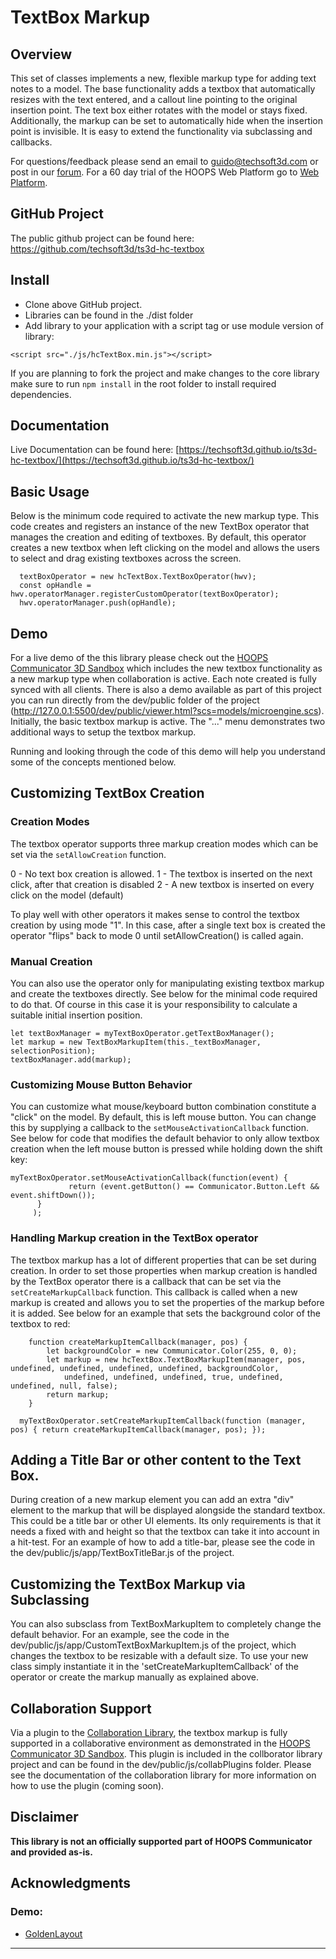 # TextBox Markup


## Overview
This set of classes implements a new, flexible markup type for adding text notes to a model. The base functionality adds a textbox that automatically resizes with the text entered, and a callout line pointing to the original insertion point. The text box either rotates with the model or stays fixed. Additionally, the markup can be set to automatically hide when the insertion point is invisible. It is easy to extend the functionality via subclassing and callbacks.

For questions/feedback please send an email to guido@techsoft3d.com or post in our [forum](https://forum.techsoft3d.com/). For a 60 day trial of the HOOPS Web Platform go to [Web Platform](https://www.techsoft3d.com/products/hoops/web-platform).


## GitHub Project

The public github project can be found here:  
https://github.com/techsoft3d/ts3d-hc-textbox


## Install

* Clone above GitHub project.
* Libraries can be found in the ./dist folder
* Add library to your application with a script tag or use module version of library:
```
<script src="./js/hcTextBox.min.js"></script>
```
If you are planning to fork the project and make changes to the core library make sure to run `npm install` in the root folder to install required dependencies.


## Documentation
Live Documentation can be found here: [https://techsoft3d.github.io/ts3d-hc-textbox/](https://techsoft3d.github.io/ts3d-hc-textbox/)

## Basic Usage


Below is the minimum code required to activate the new markup type. This code creates and registers an instance of the new TextBox operator that manages the creation and editing of textboxes. By default, this operator creates a new textbox when left clicking on the model and allows the users to select and drag existing textboxes across the screen.


```
  textBoxOperator = new hcTextBox.TextBoxOperator(hwv);
  const opHandle = hwv.operatorManager.registerCustomOperator(textBoxOperator);
  hwv.operatorManager.push(opHandle);
```


## Demo

For a live demo of the this library please check out the [HOOPS Communicator 3D Sandbox](https://3dsandbox.techsoft3d.com) which includes the new textbox functionality as a new markup type when collaboration is active. Each note created is fully synced with all clients. There is also a demo available as part of this project you can run directly from the dev/public folder of the project (http://127.0.0.1:5500/dev/public/viewer.html?scs=models/microengine.scs). Initially, the basic textbox markup is active. The "..." menu demonstrates two additional ways to setup the textbox markup. 

Running and looking through the code of this demo will help you understand some of the concepts mentioned below.


## Customizing TextBox Creation

### Creation Modes
The textbox operator supports three markup creation modes which can be set via the `setAllowCreation` function.

0 -  No text box creation is allowed.
1 -  The textbox is inserted on the next click, after that creation is disabled
2 -  A new textbox is inserted on every click on the model (default)

To play well with other operators it makes sense to control the textbox creation by using mode "1". In this case, after a single text box is created the operator "flips" back to mode 0 until setAllowCreation() is called again. 

### Manual Creation
You can also use the operator only for manipulating existing textbox markup and create the textboxes directly. See below for the minimal code required to do that. Of course in this case it is your responsibility to calculate a suitable initial insertion position. 

```
let textBoxManager = myTextBoxOperator.getTextBoxManager();
let markup = new TextBoxMarkupItem(this._textBoxManager, selectionPosition);
textBoxManager.add(markup);
```

### Customizing Mouse Button Behavior

You can customize what mouse/keyboard button combination constitute a "click" on the model. By default, this is left mouse button. You can change this by supplying a callback to the `setMouseActivationCallback` function. See below for code that modifies the default behavior to only allow textbox creation when the left mouse button is pressed while holding down the shift key:

```
myTextBoxOperator.setMouseActivationCallback(function(event) {
             return (event.getButton() == Communicator.Button.Left && event.shiftDown());
      }
     );

```

### Handling Markup creation in the TextBox operator
The textbox markup has a lot of different properties that can be set during creation. In order to set those properties when markup creation is handled by the TextBox operator there is a callback that can be set via the `setCreateMarkupCallback` function. This callback is called when a new markup is created and allows you to set the properties of the markup before it is added. See below for an example that sets the background color of the textbox to red:

```
    function createMarkupItemCallback(manager, pos) {
        let backgroundColor = new Communicator.Color(255, 0, 0);
        let markup = new hcTextBox.TextBoxMarkupItem(manager, pos, undefined, undefined, undefined, undefined, backgroundColor,
            undefined, undefined, undefined, true, undefined, undefined, null, false);
        return markup;
    }

  myTextBoxOperator.setCreateMarkupItemCallback(function (manager, pos) { return createMarkupItemCallback(manager, pos); });

```


## Adding a Title Bar or other content to the Text Box.
During creation of a new markup element you can add an extra "div" element to the markup that will be displayed alongside the standard textbox. This could be a title bar or other UI elements. Its only requirements is that it needs a fixed with and height so that the textbox can take it into account in a hit-test. For an example of how to add a title-bar, please see the code in the dev/public/js/app/TextBoxTitleBar.js of the project.

## Customizing the TextBox Markup via Subclassing
You can also subsclass from TextBoxMarkupItem to completely change the default behavior. For an example, see the code in the dev/public/js/app/CustomTextBoxMarkupItem.js of the project, which changes the textbox to be resizable with a default size. To use your new class simply instantiate it in the 'setCreateMarkupItemCallback' of the operator or create the markup manually as explained above.

## Collaboration Support
Via a plugin to the [Collaboration Library](https://github.com/techsoft3d/ts3d-hc-collabServer), the textbox markup is fully supported in a collaborative environment as demonstrated in the [HOOPS Communicator 3D Sandbox](https://3dsandbox.techsoft3d.com). This plugin is included in the collborator library project and can be found in the dev/public/js/collabPlugins folder. Please see the documentation of the collaboration library for more information on how to use the plugin (coming soon).


## Disclaimer
**This library is not an officially supported part of HOOPS Communicator and provided as-is.**


## Acknowledgments

### Demo:
* [GoldenLayout](https://golden-layout.com/)


----



